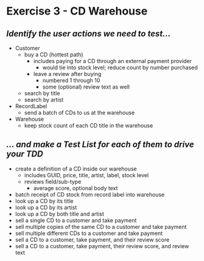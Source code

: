 # Exercise 3 - CD Warehouse

## _Identify the user actions we need to test..._

- Customer
  - buy a CD (hottest path)
    - includes paying for a CD through an external payment provider
      - would tie into stock level; reduce count by number purchased
    - leave a review after buying
      - numbered 1 through 10
      - some (optional) review text as well
  - search by title
  - search by artist
- RecordLabel
  - send a batch of CDs to us at the warehouse
- Warehouse
  - keep stock count of each CD title in the warehouse

## _... and make a Test List for each of them to drive your TDD_

- create a definition of a CD inside our warehouse
  - includes GUID, price, title, artist, label, stock level
  - reviews field/sub-type
    - average score, optional body text
- batch receipt of CD stock from record label into warehouse
- look up a CD by its title
- look up a CD by its artist
- look up a CD by both title and artist
- sell a single CD to a customer and take payment
- sell multiple copies of the same CD to a customer and take payment
- sell multiple different CDs to a customer and take payment
- sell a CD to a customer, take payment, and their review score
- sell a CD to a customer, take payment, their review score, and review text
